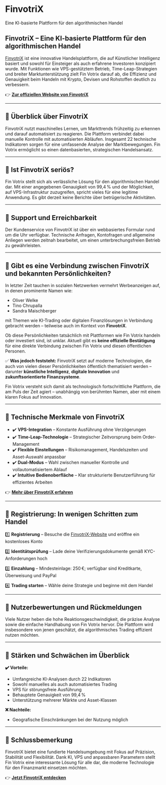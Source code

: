# FinvotriX
Eine KI-basierte Plattform für den algorithmischen Handel

## FinvotriX – Eine KI-basierte Plattform für den algorithmischen Handel

[FinvotriX](https://finvotrix.at) ist eine innovative Handelsplattform, die auf Künstlicher Intelligenz basiert und sowohl für Einsteiger als auch erfahrene Investoren konzipiert wurde. Mit Funktionen wie VPS-gestütztem Betrieb, Time-Leap-Strategien und breiter Marktunterstützung zielt Fin Votrix darauf ab, die Effizienz und Genauigkeit beim Handeln mit Krypto, Devisen und Rohstoffen deutlich zu verbessern.

👉 **[Zur offiziellen Website von FinvotriX](https://finvotrix.at)**

---

## 📌 Überblick über FinvotriX

FinvotriX nutzt maschinelles Lernen, um Markttrends frühzeitig zu erkennen und darauf automatisiert zu reagieren. Die Plattform verbindet dabei manuelle Kontrolle mit automatisierten Abläufen. Insgesamt 22 technische Indikatoren sorgen für eine umfassende Analyse der Marktbewegungen. Fin Votrix ermöglicht so einen datenbasierten, strategischen Handelsansatz.

---

## 📌 Ist FinvotriX seriös?

Fin Votrix stellt sich als verlässliche Lösung für den algorithmischen Handel dar. Mit einer angegebenen Genauigkeit von 99,4 % und der Möglichkeit, auf VPS-Infrastruktur zuzugreifen, spricht vieles für eine legitime Anwendung. Es gibt derzeit keine Berichte über betrügerische Aktivitäten.

---

## 📌 Support und Erreichbarkeit

Der Kundenservice von FinvotriX ist über ein webbasiertes Formular rund um die Uhr verfügbar. Technische Anfragen, Kontofragen und allgemeine Anliegen werden zeitnah bearbeitet, um einen unterbrechungsfreien Betrieb zu gewährleisten.

---

## 📌 Gibt es eine Verbindung zwischen FinvotriX und bekannten Persönlichkeiten?

In letzter Zeit tauchen in sozialen Netzwerken vermehrt Werbeanzeigen auf, in denen prominente Namen wie:

- Oliver Welke
- Tino Chrupalla
- Sandra Maischberger

mit Themen wie KI-Trading oder digitalen Finanzlösungen in Verbindung gebracht werden – teilweise auch im Kontext von **FinvotriX**.

Ob diese Persönlichkeiten tatsächlich mit Plattformen wie Fin Votrix handeln oder investiert sind, ist unklar. Aktuell gibt es **keine offizielle Bestätigung** für eine direkte Verbindung zwischen Fin Votrix und diesen öffentlichen Personen.

✅ **Was jedoch feststeht:** FinvotriX setzt auf moderne Technologien, die auch von vielen dieser Persönlichkeiten öffentlich thematisiert werden – darunter **künstliche Intelligenz**, **digitale Innovation** und **zukunftsorientierte Finanzsysteme**.

Fin Votrix versteht sich damit als technologisch fortschrittliche Plattform, die am Puls der Zeit agiert – unabhängig von berühmten Namen, aber mit einem klaren Fokus auf Innovation.


---

## 📌 Technische Merkmale von FinvotriX

- ✔️ **VPS-Integration** – Konstante Ausführung ohne Verzögerungen
- ✔️ **Time-Leap-Technologie** – Strategischer Zeitvorsprung beim Order-Management
- ✔️ **Flexible Einstellungen** – Risikomanagement, Handelszeiten und Asset-Auswahl anpassbar
- ✔️ **Dual-Modus** – Wahl zwischen manueller Kontrolle und vollautomatisiertem Ablauf
- ✔️ **Intuitive Bedienoberfläche** – Klar strukturierte Benutzerführung für effizientes Arbeiten

👉 **[Mehr über FinvotriX erfahren](https://finvotrix.at)**

---

## 📌 Registrierung: In wenigen Schritten zum Handel

1️⃣ **Registrierung** – Besuche die [FinvotriX-Website](https://finvotrix.at) und eröffne ein kostenloses Konto

2️⃣ **Identitätsprüfung** – Lade deine Verifizierungsdokumente gemäß KYC-Anforderungen hoch

3️⃣ **Einzahlung** – Mindesteinlage: 250 €; verfügbar sind Kreditkarte, Überweisung und PayPal

4️⃣ **Trading starten** – Wähle deine Strategie und beginne mit dem Handel

---

## 📌 Nutzerbewertungen und Rückmeldungen

Viele Nutzer heben die hohe Reaktionsgeschwindigkeit, die präzise Analyse sowie die einfache Handhabung von Fin Votrix hervor. Die Plattform wird insbesondere von jenen geschätzt, die algorithmisches Trading effizient nutzen möchten.

---

## 📌 Stärken und Schwächen im Überblick

**✔️ Vorteile:**
- Umfangreiche KI-Analysen durch 22 Indikatoren
- Sowohl manuelles als auch automatisiertes Trading
- VPS für störungsfreie Ausführung
- Behauptete Genauigkeit von 99,4 %
- Unterstützung mehrerer Märkte und Asset-Klassen

**❌ Nachteile:**
- Geografische Einschränkungen bei der Nutzung möglich

---

## 📌 Schlussbemerkung

FinvotriX bietet eine fundierte Handelsumgebung mit Fokus auf Präzision, Stabilität und Flexibilität. Dank KI, VPS und anpassbaren Parametern stellt Fin Votrix eine interessante Lösung für alle dar, die moderne Technologie für den Finanzmarkt einsetzen möchten.

👉 **[Jetzt FinvotriX entdecken](https://finvotrix.at)**

